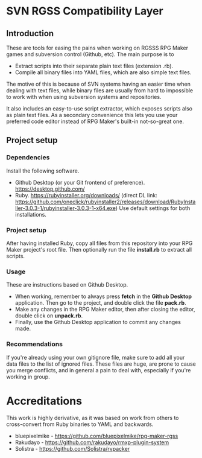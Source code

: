 # SVN RGSS Compatibility Layer

## Introduction
These are tools for easing the pains when working on RGSSS RPG Maker games and subversion control (Github, etc). The main purpose is to
- Extract scripts into their separate plain text files (extension .rb).
- Compile all binary files into YAML files, which are also simple text files.

The motive of this is because of SVN systems having an easier time when dealing with text files, while binary files are usually from hard to impossible to work with when using subversion systems and repositories.

It also includes an easy-to-use script extractor, which exposes scripts also as plain text files. As a secondary convenience this lets you use your preferred code editor instead of RPG Maker's built-in not-so-great one.

## Project setup

### Dependencies
Install the following software.
- Github Desktop (or your Git frontend of preference). https://desktop.github.com/
- Ruby. https://rubyinstaller.org/downloads/ (direct DL link: https://github.com/oneclick/rubyinstaller2/releases/download/RubyInstaller-3.0.3-1/rubyinstaller-3.0.3-1-x64.exe)
Use default settings for both installations.

### Project setup
After having installed Ruby, copy all files from this repository into your RPG Maker project's root file. Then optionally run the file **install.rb** to extract all scripts.

### Usage
These are instructions based on Github Desktop.
- When working, remember to always press **fetch** in the **Github Desktop** application. Then go to the project, and double click the file **pack.rb**. 
- Make any changes in the RPG Maker editor, then after closing the editor, double click on **unpack.rb**.
- Finally, use the Github Desktop application to commit any changes made.

### Recommendations
If you're already using your own gitignore file, make sure to add all your data files to the list of ignored files. These files are huge, are prone to cause you merge conflicts, and in general a pain to deal with, especially if you're working in group.

# Accreditations
This work is highly derivative, as it was based on work from others to cross-convert from Ruby binaries to YAML and backwards.

- bluepixelmike - https://github.com/bluepixelmike/rpg-maker-rgss
- Rakudayo - https://github.com/rakudayo/rmxp-plugin-system
- Solistra - https://github.com/Solistra/rvpacker
